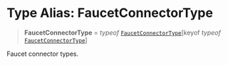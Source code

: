 # Type Alias: FaucetConnectorType

> **FaucetConnectorType** = *typeof* [`FaucetConnectorType`](../variables/FaucetConnectorType.md)\[keyof *typeof* [`FaucetConnectorType`](../variables/FaucetConnectorType.md)\]

Faucet connector types.
